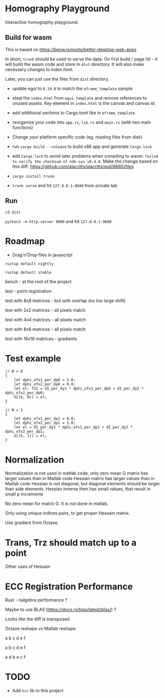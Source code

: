 # Homography Playground

Interactive homography playground.

## Build for wasm

This is based on https://benw.is/posts/better-desktop-web-apps

In short, `trunk` should be used to serve the data. On first build / page hit - it will build the wasm code and store in `dist` directory. It will also make necessary changes to index.html.

Later, you can just use the files from `dist` directory.

* update egui to `0.19.0` to match the ```eframe_template``` sample

* steal the `index.html` from ```egui_template``` and remove references to unused assets. Key element in `index.html` is the canvas and canvas id.

* add additional sections to Cargo.toml like in ```eframe_template```

* reorganize your code into `app.rs`, `lib.rs` and `main.rs` (with two main functions)

* Change your platform specific code (eg. reading files from disk)

* run `cargo build --release` to build x86 app and generate `Cargo.lock`

* edit `Cargo.lock` to avoid later problems when compiling to wasm: `failed to verify the checksum of ndk-sys v0.4.0`. Make the change based on this diff: https://github.com/alacritty/alacritty/pull/6665/files

* `cargo install trunk`

* `trunk serve` and hit `127.0.0.1:8080` from private tab

## Run

`cd dist`

`python3 -m http.server 9000` and hit `127.0.0.1:9000`


# Roadmap

* Drag'n'Drop files in javascript


```rustup default nightly```

```rustup default stable```


bench - at the root of the project

test - point registration

test with 8x8 matrices - but with overlap (no too large shift)

test with 2x2 matrices - all pixels match

test with 4x4 matrices - all pixels match

test with 8x8 matrices - all pixels match

test with 16x16 matrices - gradients

# Test example




    // N = 0
    {
        let dphi_ofx1_per_dp0 = 1.0;
        let dphi_ofx2_per_dp0 = 0.0;
        let el: f32 = dI_per_dy1 * dphi_ofx1_per_dp0 + dI_per_dy2 * dphi_ofx2_per_dp0;
        G[(k, 0)] = el;
    }

    // N = 1
    {
        let dphi_ofx1_per_dp1 = 0.0;
        let dphi_ofx2_per_dp1 = 1.0;
        let el = dI_per_dy1 * dphi_ofx1_per_dp1 + dI_per_dy2 * dphi_ofx2_per_dp1;
        G[(k, 1)] = el;
    }



# Normalization

Normalization is not used in matlab code, only zero mean
G matrix has larger values than in Matlab code
Hessian matrix has larger values than in Matlab code
Hessian is not diagonal, but diagonal elements should be larger than side elements.
Hessian inverse then has small values, that result in small p increments

No zero mean for matrix G. It is not done in matlab.

Only using unique indices pairs, to get proper Hessain matrix.

Use gradient from Octave.

# Trans, Trz should match up to a point

Other uses of Hessain

# ECC Registration Performance
Rust - nalgebra performance ?

Maybe to use BLAS (https://docs.rs/blas/latest/blas/) ?

Looks like the diff is transposed

Octave reshape vs Matlab reshape

a b c
d e f

a b
c d
e f

a d
b e
c f
# TODO

* Add `ecc` lib to this project
